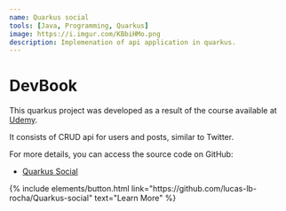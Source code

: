 ```yaml
---
name: Quarkus social
tools: [Java, Programming, Quarkus]
image: https://i.imgur.com/KBbiHMo.png
description: Implemenation of api application in quarkus.
---
```


# DevBook

This quarkus project was developed as a result of the course available at [Udemy](https://www.udemy.com/course/aprenda-quarkus-e-desenvolva-apis-restful-poderosas-em-java/?couponCode=LEADERSALE24A).

It consists of CRUD api for users and posts, similar to Twitter.

For more details, you can access the source code on GitHub:

- [Quarkus Social](https://github.com/lucas-lb-rocha/Quarkus-social)

<p class="text-center">
{% include elements/button.html link="https://github.com/lucas-lb-rocha/Quarkus-social" text="Learn More" %}
</p>
